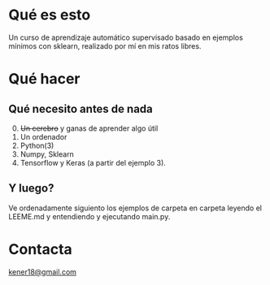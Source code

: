 # Qué es esto
Un curso de aprendizaje automático supervisado basado en ejemplos mínimos con sklearn, realizado por mí en mis ratos libres.

# Qué hacer

## Qué necesito antes de nada
0. ~~Un cerebro~~ y ganas de aprender algo útil
1. Un ordenador
2. Python(3)
3. Numpy, Sklearn
4. Tensorflow y Keras (a partir del ejemplo 3).

## Y luego?
Ve ordenadamente siguiento los ejemplos de carpeta en carpeta leyendo el LEEME.md y entendiendo y ejecutando main.py.

# Contacta
kener18@gmail.com

